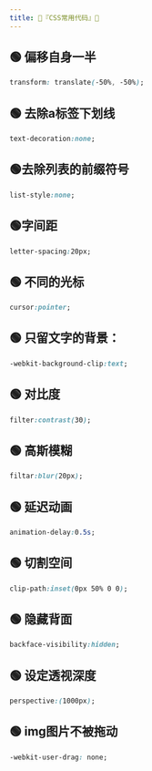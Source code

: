 ```yaml
---
title: 🍇『CSS常用代码』🍇
---
```


## 🟢 偏移自身一半
```css
transform: translate(-50%, -50%);
```

## 🟢 去除a标签下划线
```css
text-decoration:none;
```
## 🟢去除列表的前缀符号
```css
list-style:none;
```
## 🟢字间距
```css
letter-spacing:20px;
```
## 🟢 不同的光标 
```css
cursor:pointer;
```
## 🟢 只留文字的背景：
```css
-webkit-background-clip:text;
```
## 🟢 对比度
```css
filter:contrast(30);
```
## 🟢 高斯模糊
```css
filtar:blur(20px);
```
## 🟢 延迟动画
```css
animation-delay:0.5s;
```
## 🟢 切割空间
```css
clip-path:inset(0px 50% 0 0);
```
## 🟢 隐藏背面
```css
backface-visibility:hidden;
```
## 🟢 设定透视深度
```css
perspective:(1000px);
```
## 🟢 img图片不被拖动
```css
-webkit-user-drag: none;
```


